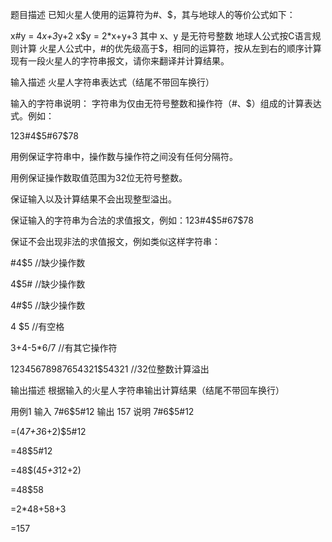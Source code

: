题目描述
已知火星人使用的运算符为#、$，其与地球人的等价公式如下：

x#y = 4*x+3*y+2
x$y = 2*x+y+3
其中 x、y 是无符号整数
地球人公式按C语言规则计算
火星人公式中，#的优先级高于$，相同的运算符，按从左到右的顺序计算
现有一段火星人的字符串报文，请你来翻译并计算结果。

输入描述
火星人字符串表达式（结尾不带回车换行）

输入的字符串说明： 字符串为仅由无符号整数和操作符（#、$）组成的计算表达式。例如：

123#4$5#67$78

用例保证字符串中，操作数与操作符之间没有任何分隔符。

用例保证操作数取值范围为32位无符号整数。

保证输入以及计算结果不会出现整型溢出。

保证输入的字符串为合法的求值报文，例如：123#4$5#67$78

保证不会出现非法的求值报文，例如类似这样字符串：

#4$5 //缺少操作数

4$5# //缺少操作数

4#$5 //缺少操作数

4 $5 //有空格

3+4-5*6/7 //有其它操作符

12345678987654321$54321 //32位整数计算溢出

输出描述
根据输入的火星人字符串输出计算结果（结尾不带回车换行）

用例1
输入
7#6$5#12
输出
157
说明
7#6$5#12

=(4*7+3*6+2)$5#12

=48$5#12

=48$(4*5+3*12+2)

=48$58

=2*48+58+3

=157